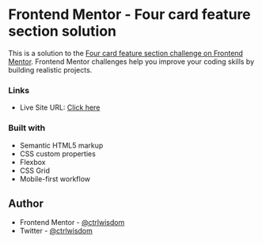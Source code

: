 # Frontend Mentor - Four card feature section solution

This is a solution to the [Four card feature section challenge on Frontend Mentor](https://www.frontendmentor.io/challenges/four-card-feature-section-weK1eFYK). Frontend Mentor challenges help you improve your coding skills by building realistic projects. 

### Links

- Live Site URL: [Click here](https://ctrlwisdom.github.io/frontendmentor-newbie-challenge/four-card-feature-section-master/index.html)


### Built with

- Semantic HTML5 markup
- CSS custom properties
- Flexbox
- CSS Grid
- Mobile-first workflow



## Author

- Frontend Mentor - [@ctrlwisdom](https://www.frontendmentor.io/profile/ctrlwisdom)
- Twitter - [@ctrlwisdom](https://www.twitter.com/ctrlwisdom)
